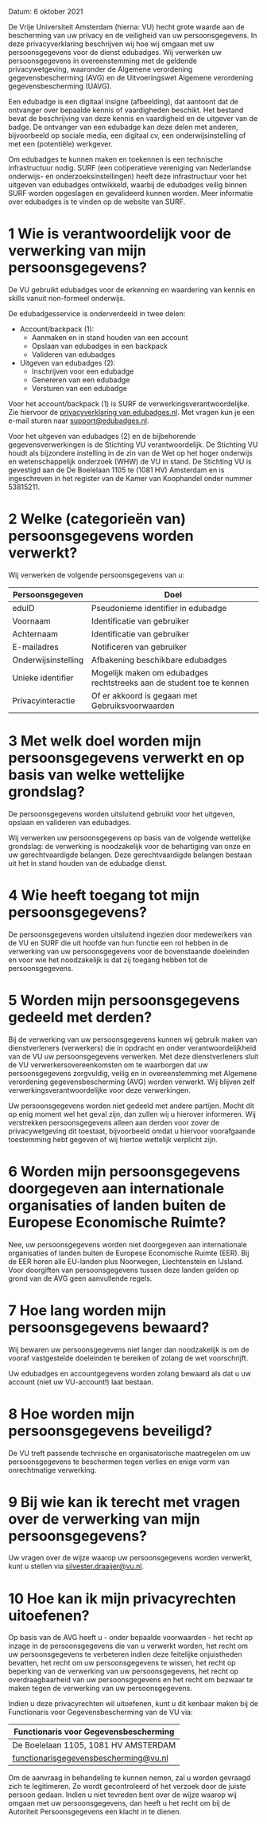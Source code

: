 Datum: 6 oktober 2021

De Vrije Universiteit Amsterdam (hierna: VU) hecht grote waarde aan de bescherming van uw privacy en de veiligheid van uw persoonsgegevens. In deze privacyverklaring beschrijven wij hoe wij omgaan met uw persoonsgegevens voor de dienst edubadges. Wij verwerken uw persoonsgegevens in overeenstemming met de geldende privacywetgeving, waaronder de Algemene verordening gegevensbescherming (AVG) en de Uitvoeringswet Algemene verordening gegevensbescherming (UAVG).

Een edubadge is een digitaal insigne (afbeelding), dat aantoont dat de ontvanger over bepaalde kennis of vaardigheden beschikt. Het bestand bevat de beschrijving van deze kennis en vaardigheid en de uitgever van de badge. De ontvanger van een edubadge kan deze delen met anderen, bijvoorbeeld op sociale media, een digitaal cv, een onderwijsinstelling of met een (potentiële) werkgever.

Om edubadges te kunnen maken en toekennen is een technische infrastructuur nodig. SURF (een coöperatieve vereniging van Nederlandse onderwijs- en onderzoeksinstellingen) heeft deze infrastructuur voor het uitgeven van edubadges ontwikkeld, waarbij de edubadges veilig binnen SURF worden opgeslagen en gevalideerd kunnen worden. Meer informatie over edubadges is te vinden op de website van SURF.

# 1 Wie is verantwoordelijk voor de verwerking van mijn persoonsgegevens?

De VU gebruikt edubadges voor de erkenning en waardering van kennis en skills vanuit non-formeel onderwijs.

De edubadgesservice is onderverdeeld in twee delen:

* Account/backpack (1):
  * Aanmaken en in stand houden van een account
  * Opslaan van edubadges in een backpack
  * Valideren van edubadges
* Uitgeven van edubadges (2):
  * Inschrijven voor een edubadge
  * Genereren van een edubadge
  * Versturen van een edubadge

Voor het account/backpack (1) is SURF de verwerkingsverantwoordelijke. Zie hiervoor de [privacyverklaring van edubadges.nl](https://edubadges.nl/privacy). Met vragen kun je een e-mail sturen naar [support@edubadges.nl](mailto:support@edubadges.nl).

Voor het uitgeven van edubadges (2) en de bijbehorende gegevensverwerkingen is de Stichting VU verantwoordelijk. De Stichting VU houdt als bijzondere instelling in de zin van de Wet op het hoger onderwijs en wetenschappelijk onderzoek (WHW) de VU in stand. De Stichting VU is gevestigd aan de De Boelelaan 1105 te (1081 HV) Amsterdam en is ingeschreven in het register van de Kamer van Koophandel onder nummer 53815211.

# 2 Welke (categorieën van) persoonsgegevens worden verwerkt?

Wij verwerken de volgende persoonsgegevens van u:

| Persoonsgegeven | Doel |
| --------------- | ---- |
| eduID | Pseudonieme identifier in edubadge |
| Voornaam | Identificatie van gebruiker |
| Achternaam | Identificatie van gebruiker |
| E-mailadres | Notificeren van gebruiker |
| Onderwijsinstelling | Afbakening beschikbare edubadges |
| Unieke identifier | Mogelijk maken om edubadges rechtstreeks aan de student toe te kennen |
| Privacyinteractie | Of er akkoord is gegaan met Gebruiksvoorwaarden |

# 3 Met welk doel worden mijn persoonsgegevens verwerkt en op basis van welke wettelijke grondslag?

De persoonsgegevens worden uitsluitend gebruikt voor het uitgeven, opslaan en valideren van edubadges.

Wij verwerken uw persoonsgegevens op basis van de volgende wettelijke grondslag: de verwerking is noodzakelijk voor de behartiging van onze en uw gerechtvaardigde belangen. Deze gerechtvaardigde belangen bestaan uit het in stand houden van de edubadge dienst.

# 4	Wie heeft toegang tot mijn persoonsgegevens?

De persoonsgegevens worden uitsluitend ingezien door medewerkers van de VU en SURF die uit hoofde van hun functie een rol hebben in de verwerking van uw persoonsgegevens voor de bovenstaande doeleinden en voor wie het noodzakelijk is dat zij toegang hebben tot de persoonsgegevens.

# 5	Worden mijn persoonsgegevens gedeeld met derden?

Bij de verwerking van uw persoonsgegevens kunnen wij gebruik maken van dienstverleners (verwerkers) die in opdracht en onder verantwoordelijkheid van de VU uw persoonsgegevens verwerken. Met deze dienstverleners sluit de VU verwerkersovereenkomsten om te waarborgen dat uw persoonsgegevens zorgvuldig, veilig en in overeenstemming met Algemene verordening gegevensbescherming (AVG) worden verwerkt. Wij blijven zelf verwerkingsverantwoordelijke voor deze verwerkingen.

Uw persoonsgegevens worden niet gedeeld met andere partijen. Mocht dit op enig moment wel het geval zijn, dan zullen wij u hierover informeren. Wij verstrekken persoonsgegevens alleen aan derden voor zover de privacywetgeving dit toestaat, bijvoorbeeld omdat u hiervoor voorafgaande toestemming hebt gegeven of wij hiertoe wettelijk verplicht zijn.

# 6	Worden mijn persoonsgegevens doorgegeven aan internationale organisaties of landen buiten de Europese Economische Ruimte?

Nee, uw persoonsgegevens worden niet doorgegeven aan internationale organisaties of landen buiten de Europese Economische Ruimte (EER). Bij de EER horen alle EU-landen plus Noorwegen, Liechtenstein en IJsland. Voor doorgiften van persoonsgegevens tussen deze landen gelden op grond van de AVG geen aanvullende regels.

# 7	Hoe lang worden mijn persoonsgegevens bewaard?

Wij bewaren uw persoonsgegevens niet langer dan noodzakelijk is om de vooraf vastgestelde doeleinden te bereiken of zolang de wet voorschrijft.

Uw edubadges en accountgegevens worden zolang bewaard als dat u uw account (niet uw VU-account!) laat bestaan.

# 8	Hoe worden mijn persoonsgegevens beveiligd?

De VU treft passende technische en organisatorische maatregelen om uw persoonsgegevens te beschermen tegen verlies en enige vorm van onrechtmatige verwerking.

# 9	Bij wie kan ik terecht met vragen over de verwerking van mijn persoonsgegevens?

Uw vragen over de wijze waarop uw persoonsgegevens worden verwerkt, kunt u stellen via silvester.draaijer@vu.nl.

# 10 Hoe kan ik mijn privacyrechten uitoefenen?

Op basis van de AVG heeft u - onder bepaalde voorwaarden - het recht op inzage in de persoonsgegevens die van u verwerkt worden, het recht om uw persoonsgegevens te verbeteren indien deze feitelijke onjuistheden bevatten, het recht om uw persoonsgegevens te wissen, het recht op beperking van de verwerking van uw persoonsgegevens, het recht op overdraagbaarheid van uw persoonsgegevens en het recht om bezwaar te maken tegen de verwerking van uw persoonsgegevens.

Indien u deze privacyrechten wil uitoefenen, kunt u dit kenbaar maken bij de Functionaris voor Gegevensbescherming van de VU via:

| Functionaris voor Gegevensbescherming |
| ------------------------------------- |
| De Boelelaan 1105, 1081 HV AMSTERDAM |
| functionarisgegevensbescherming@vu.nl |

Om de aanvraag in behandeling te kunnen nemen, zal u worden gevraagd zich te legitimeren. Zo wordt gecontroleerd of het verzoek door de juiste persoon gedaan. Indien u niet tevreden bent over de wijze waarop wij omgaan met uw persoonsgegevens, dan heeft u het recht om bij de Autoriteit Persoonsgegevens een klacht in te dienen.
